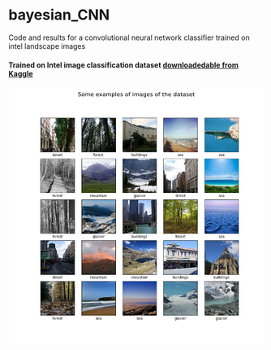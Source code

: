 # bayesian_CNN
Code and results for a convolutional neural network classifier trained on intel landscape images

#### Trained on Intel image classification dataset [downloadedable from Kaggle](https://www.kaggle.com/datasets/puneet6060/intel-image-classification?resource=download)

![5x5 sample of Images](https://github.com/kjaehnig/bayesian_CNN/blob/main/images/twenty_five_intel_images_example.png)

